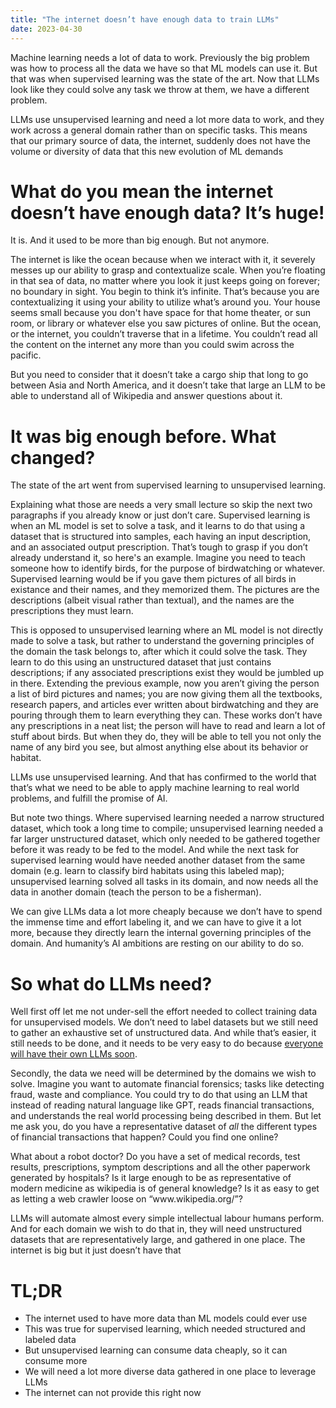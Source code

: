 ```yaml
---
title: "The internet doesn’t have enough data to train LLMs"
date: 2023-04-30
---
```


<p>Machine learning needs a lot of data to work. Previously the big problem was how to process all the data we have so that ML models can use it. But that was when supervised learning was the state of the art. Now that LLMs look like they could solve any task we throw at them, we have a different problem.</p>
<p>LLMs use unsupervised learning and need a lot more data to work, and they work across a general domain rather than on specific tasks. This means that our primary source of data, the internet, suddenly does not have the volume or diversity of data that this new evolution of ML demands</p>
<h1>What do you mean the internet doesn’t have enough data? It’s huge!</h1>
<p>It is. And it used to be more than big enough. But not anymore.</p>
<p>The internet is like the ocean because when we interact with it, it severely messes up our ability to grasp and contextualize scale. When you’re floating in that sea of data, no matter where you look it just keeps going on forever; no boundary in sight. You begin to think it’s infinite. That’s because you are contextualizing it using your ability to utilize what’s around you. Your house seems small because you don't have space for that home theater, or sun room, or library or whatever else you saw pictures of online. But the ocean, or the internet, you couldn’t traverse that in a lifetime. You couldn’t read all the content on the internet any more than you could swim across the pacific.</p>
<p>But you need to consider that it doesn’t take a cargo ship that long to go between Asia and North America, and it doesn’t take that large an LLM to be able to understand all of Wikipedia and answer questions about it.</p>
<h1>It was big enough before. What changed?</h1>
<p>The state of the art went from supervised learning to unsupervised learning.</p>
<p>Explaining what those are needs a very small lecture so skip the next two paragraphs if you already know or just don’t care. Supervised learning is when an ML model is set to solve a task, and it learns to do that using a dataset that is structured into samples, each having an input description, and an associated output prescription. That’s tough to grasp if you don’t already understand it, so here's an example. Imagine you need to teach someone how to identify birds, for the purpose of birdwatching or whatever. Supervised learning would be if you gave them pictures of all birds in existance and their names, and they memorized them. The pictures are the descriptions (albeit visual rather than textual), and the names are the prescriptions they must learn.</p>
<p>This is opposed to unsupervised learning where an ML model is not directly made to solve a task, but rather to understand the governing principles of the domain the task belongs to, after which it could solve the task. They learn to do this using an unstructured dataset that just contains descriptions; if any associated prescriptions exist they would be jumbled up in there. Extending the previous example, now you aren’t giving the person a list of bird pictures and names; you are now giving them all the textbooks, research papers, and articles ever written about birdwatching and they are pouring through them to learn everything they can. These works don’t have any prescriptions in a neat list; the person will have to read and learn a lot of stuff about birds. But when they do, they will be able to tell you not only the name of any bird you see, but almost anything else about its behavior or habitat.</p>
<p>LLMs use unsupervised learning. And that has confirmed to the world that that’s what we need to be able to apply machine learning to real world problems, and fulfill the promise of AI. </p>
<p>But note two things. Where supervised learning needed a narrow structured dataset, which took a long time to compile; unsupervised learning needed a far larger unstructured dataset, which only needed to be gathered together before it was ready to be fed to the model. And while the next task for supervised learning would have needed another dataset from the same domain (e.g. learn to classify bird habitats using this labeled map); unsupervised learning solved all tasks in its domain, and now needs all the data in another domain (teach the person to be a fisherman).</p>
<p>We can give LLMs data a lot more cheaply because we don’t have to spend the immense time and effort labeling it, and we can have to give it a lot more, because they directly learn the internal governing principles of the domain. And humanity’s AI ambitions are resting on our ability to do so.</p>
<h1>So what do LLMs need?</h1>
<p>Well first off let me not under-sell the effort needed to collect training data for unsupervised models. We don’t need to label datasets but we still need to gather an exhaustive set of unstructured data. And while that’s easier, it still needs to be done, and it needs to be very easy to do because <a href="https://blog.dayansiddiqui.com/2023/04/23/everyones-own-LLMs.html">everyone will have their own LLMs soon</a>.</p>
<p>Secondly, the data we need will be determined by the domains we wish to solve. Imagine you want to automate financial forensics; tasks like detecting fraud, waste and compliance. You could try to do that using an LLM that instead of reading natural language like GPT, reads financial transactions, and understands the real world processing being described in them. But let me ask you, do you have a representative dataset of <i>all</i> the different types of financial transactions that happen? Could you find one online? </p>
<p>What about a robot doctor? Do you have a set of medical records, test results, prescriptions, symptom descriptions and all the other paperwork generated by hospitals? Is it large enough to be as representative of modern medicine as wikipedia is of general knowledge? Is it as easy to get as letting a web crawler loose on “www.wikipedia.org/”?</p>
<p>LLMs will automate almost every simple intellectual labour humans perform. And for each domain we wish to do that in, they will need unstructured datasets that are representatively large, and gathered in one place. The internet is big but it just doesn’t have that</p>
<h1>TL;DR</h1>
<ul><li>The internet used to have more data than ML models could ever use</li>
<li>This was true for supervised learning, which needed structured and labeled data</li>
<li>But unsupervised learning can consume data cheaply, so it can consume more</li>
<li>We will need a lot more diverse data gathered in one place to leverage LLMs</li>
<li>The internet can not provide this right now</li></ul>
